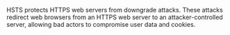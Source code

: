 HSTS protects HTTPS web servers from downgrade attacks. These attacks redirect web browsers from an HTTPS web server to an attacker-controlled server, allowing bad actors to compromise user data and cookies.
